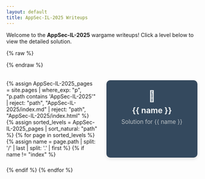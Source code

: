 ```yaml
---
layout: default
title: AppSec-IL-2025 Writeups
---
```


Welcome to the **AppSec-IL-2025** wargame writeups! Click a level below to view the detailed solution.

{% raw %}
<style>
  .level-grid {
    display: grid;
    grid-template-columns: repeat(auto-fit, minmax(200px, 1fr));
    gap: 1.5rem;
    margin-top: 2rem;
  }
  .level-card {
    background-color: #34495e;
    color: #ecf0f1;
    border-radius: 10px;
    padding: 1.5rem;
    text-align: center;
    text-decoration: none;
    box-shadow: 0 4px 8px rgba(0,0,0,0.1);
    transition: transform 0.2s ease, background 0.2s ease;
    position: relative;
  }
  .level-card:hover {
    transform: translateY(-5px);
    background-color: #16a085;
    color: #fff;
  }
  .level-card h3 {
    margin: 0;
    font-size: 1.3rem;
  }
  .level-card p {
    margin-top: 0.5rem;
    font-size: 0.95rem;
    color: #bdc3c7;
  }
  .level-icon {
    font-size: 1.8rem;
    margin-bottom: 0.5rem;
    display: block;
  }
</style>
{% endraw %}
<div class="level-grid">
  {% assign AppSec-IL-2025_pages = site.pages
    | where_exp: "p", "p.path contains 'AppSec-IL-2025'"
    | reject: "path", "AppSec-IL-2025/index.md"
    | reject: "path", "AppSec-IL-2025/index.html"
  %}
  {% assign sorted_levels = AppSec-IL-2025_pages | sort_natural: "path" %}
  {% for page in sorted_levels %}
    {% assign name = page.path | split: '/' | last | split: '.' | first %}
    {% if name != "index" %}
    <a class="level-card" href="{{ site.baseurl }}/AppSec-IL-2025/{{ name }}.html">
      <span class="level-icon">🧩</span>
      <h3>{{ name }}</h3>
      <p>Solution for {{ name }}</p>
    </a>
    {% endif %}
  {% endfor %}
</div>
<ul>
